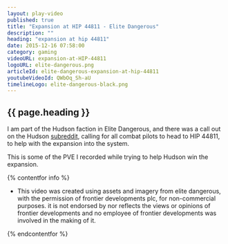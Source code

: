 ```yaml
---
layout: play-video
published: true
title: "Expansion at HIP 44811 - Elite Dangerous"
description: ""
heading: "expansion at hip 44811"
date: 2015-12-16 07:58:00
category: gaming
videoURL: expansion-at-HIP-44811
logoURL: elite-dangerous.png
articleId: elite-dangerous-expansion-at-hip-44811
youtubeVideoId: QWbOq_Sh-aU
timelineLogo: elite-dangerous-black.png
---
```


## {{ page.heading }}

<p>I am part of the Hudson faction in Elite Dangerous, and there was a call out on the Hudson <a href="https://www.reddit.com/r/EliteHudson" target="_blank">subreddit</a>, calling for all combat pilots to head to HIP 44811, to help with the expansion into the system.</p>
<p>This is some of the PVE I recorded while trying to help Hudson win the expansion.</p>

{% contentfor info %}

* This video was created using assets and imagery from elite dangerous, with the permission of frontier developments plc, for non-commercial purposes. it is not endorsed by nor reflects the views or opinions of frontier developments and no employee of frontier developments was involved in the making of it.

{% endcontentfor %}